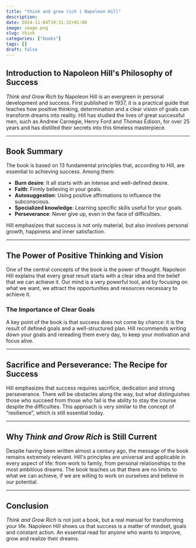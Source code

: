 ```yaml
---
title: "think and grow rich | Napoleon Hill"
description: 
date: 2024-11-04T19:31:32+01:00
image: image.png
slug: think
categories: ["books"]
tags: []
draft: false
---
```


## Introduction to Napoleon Hill's Philosophy of Success
*Think and Grow Rich* by Napoleon Hill is an evergreen in personal development and success. First published in 1937, it is a practical guide that teaches how positive thinking, determination and a clear vision of goals can transform dreams into reality. Hill has studied the lives of great successful men, such as Andrew Carnegie, Henry Ford and Thomas Edison, for over 25 years and has distilled their secrets into this timeless masterpiece.

---

## Book Summary
The book is based on 13 fundamental principles that, according to Hill, are essential to achieving success. Among them:
- **Burn desire**: It all starts with an intense and well-defined desire.
- **Faith**: Firmly believing in your goals.
- **Autosuggestion**: Using positive affirmations to influence the subconscious.
- **Specialized knowledge**: Learning specific skills useful for your goals.
- **Perseverance**: Never give up, even in the face of difficulties.

Hill emphasizes that success is not only material, but also involves personal growth, happiness and inner satisfaction.

---

## The Power of Positive Thinking and Vision
One of the central concepts of the book is the power of thought. Napoleon Hill explains that every great result starts with a clear idea and the belief that we can achieve it. Our mind is a very powerful tool, and by focusing on what we want, we attract the opportunities and resources necessary to achieve it.

### The Importance of Clear Goals
A key point of the book is that success does not come by chance: it is the result of defined goals and a well-structured plan. Hill recommends writing down your goals and rereading them every day, to keep your motivation and focus alive.

---

## Sacrifice and Perseverance: The Recipe for Success
Hill emphasizes that success requires sacrifice, dedication and strong perseverance. There will be obstacles along the way, but what distinguishes those who succeed from those who fail is the ability to stay the course despite the difficulties. This approach is very similar to the concept of “resilience”, which is still essential today.

---

## Why *Think and Grow Rich* is Still Current
Despite having been written almost a century ago, the message of the book remains extremely relevant. Hill's principles are universal and applicable in every aspect of life: from work to family, from personal relationships to the most ambitious dreams. The book teaches us that there are no limits to what we can achieve, if we are willing to work on ourselves and believe in our potential.

---

## Conclusion
*Think and Grow Rich* is not just a book, but a real manual for transforming your life. Napoleon Hill shows us that success is a matter of mindset, goals and constant action. An essential read for anyone who wants to improve, grow and realize their dreams.
